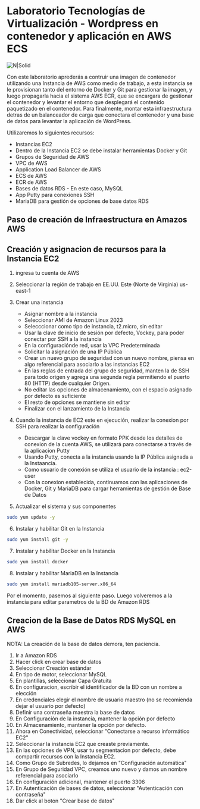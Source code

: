 # Laboratorio Tecnologías de Virtualización - Wordpress en contenedor y aplicación en AWS ECS

![N|Solid](https://upload.wikimedia.org/wikipedia/commons/thumb/a/aa/Logo_DuocUC.svg/2560px-Logo_DuocUC.svg.png)

Con este laboratorio aprederás a contruir una imagen de contenedor utilizando una Instancia de AWS como medio de trabajo, a esta instancia se le provisionan tanto del entorno de Docker y Git para gestionar la imagen, y luego propagarla hacia el sistema AWS ECR, que se encargara de gestionar el contenedor y levantar el entorno que desplegará el contenido paquetizado en el contenedor. Para finalmente, montar esta infraestructura detras de un balanceador de carga que conectara el contenedor y una base de datos para levantar la aplicación de WordPress.

Utilizaremos lo siguientes recursos:

- Instancias EC2
- Dentro de la Instancia EC2 se debe instalar herramientas Docker y Git
- Grupos de Seguridad de AWS
- VPC de AWS
- Application Load Balancer de AWS
- ECS de AWS
- ECR de AWS
- Bases de datos RDS - En este caso, MySQL
- App Putty para conexiones SSH
- MariaDB para gestión de opciones de base datos RDS


## Paso de creación de Infraestructura en Amazos AWS

## Creación y asignacion de recursos para la Instancia EC2

1. ingresa tu cuenta de AWS
2. Seleccionar la región de trabajo en EE.UU. Este (Norte de Virginia) us-east-1
3. Crear una instancia
    - Asignar nombre a la instancia
    - Seleccionar AMI de Amazon Linux 2023
    - Selecccionar como tipo de instancia, t2.micro, sin editar
    - Usar la clave de inicio de sesión por defecto, Vockey, para poder conectar por SSH a la instancia
    - En la configuraciónde red, usar la VPC Predeterminada
    - Solicitar la asignación de una IP Pública
    - Crear un nuevo grupo de seguridad con un nuevo nombre, piensa en algo referencial para asociarlo a las instancias EC2
    - En las reglas de entrada del grupo de seguridad, manten la de SSH para todo origen y agrega una segunda regla permitiendo el puerto 80 (HTTP) desde cualquier Origen.
    - No editar las opciones de almacenamiento, con el espacio asignado por defecto es suficiente
    - El resto de opciones se mantiene sin editar
    - Finalizar con el lanzamiento de la Instancia

4. Cuando la instancia de EC2 este en ejecución, realizar la conexion por SSH para realizar la configuración
    - Descargar la clave vockey en formato PPK desde los detalles de conexion de la cuenta AWS, se utilizará para conectarse a través de la aplicacion Putty
    - Usando Putty, conecta a la instancia usando la IP Pública asignada a la Instaancia.
    - Como usuario de conexión se utiliza el usuario de la instancia : ec2-user
    - Con la conexion establecida, continuamos con las aplicaciones de Docker, Git y MariaDB para cargar herramientas de gestión de Base de Datos

5. Actualizar el sistema y sus componentes

```sh
sudo yum update -y
```

6. Instalar y habilitar Git en la Instancia

```sh
sudo yum install git -y
```

7. Instalar y habilitar Docker en la Instancia
```sh
sudo yum install docker
```
8. Instalar y habilitar MariaDB en la Instancia
```sh
sudo yum install mariadb105-server.x86_64
```

Por el momento, pasemos al siguiente paso. Luego volveremos a la instancia para editar parametros de la BD de Amazon RDS


## Creacion de la Base de Datos RDS MySQL en AWS

NOTA: La creación de la base de datos demora, ten paciencia.

1. Ir a Amazon RDS
2. Hacer click en crear base de datos
3. Seleccionar Creación estándar
4. En tipo de motor, seleccionar MySQL
5. En plantillas, seleccionar Capa Gratuita
6. En configuracion, escribir el identificador de la BD con un nombre a elección
8. En credenciales elegir el nombre de usuario maestro (no se recomienda dejar el usuario por defecto)
9. Definir una contraseña maestra la base de datos
10. En Configuración de la instancia, mantener la opción por defecto
11. En Almacenamiento, mantener la opción por defecto.
12. Ahora en Conectividad, seleccionar "Conectarse a recurso informático EC2"
13. Seleccionar la instancia EC2 que creaste previamente.
14. En las opciones de VPN, usar tu segmentacion por defecto, debe compartir recursos con la Instancia EC2.
15. Como Grupo de Subredes, lo dejamos en "Configuración automática"
16. En Grupo de Seguridad VPC, creamos uno nuevo y damos un nombre referencial para asociarlo
17. En configuración adicional, mantener el puerto 3306
18. En Autenticación de bases de datos, seleccionar "Autenticación con contraseña"
19. Dar click al boton "Crear base de datos"
  
